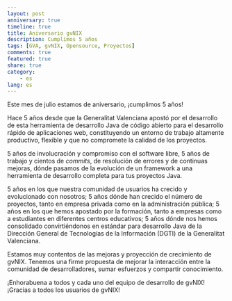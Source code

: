 ```yaml
---
layout: post
anniversary: true
timeline: true
title: Aniversario gvNIX
description: Cumplimos 5 años
tags: [GVA, gvNIX, Opensource, Proyectos]
comments: true
featured: true
share: true
category:
    - es
lang: es
---
```



Este mes de julio estamos de aniversario, ¡cumplimos 5 años!

Hace 5 años desde que la Generalitat Valenciana apostó por el desarrollo de esta
herramienta de desarrollo Java de código abierto para el desarrollo rápido de
aplicaciones web, constituyendo un entorno de trabajo altamente productivo,
flexible y que no compromete la calidad de los proyectos.

5 años de involucración y compromiso con el software libre,
5 años de trabajo y cientos de _commits_,
de resolución de errores y de continuas mejoras,
dónde pasamos de la evolución de un framework a una
herramienta de desarrollo completa para tus proyectos Java.

5 años en los que nuestra comunidad de usuarios ha crecido y evolucionado con nosotros;
5 años dónde han crecido el número de proyectos, tanto en empresa privada como en la administración pública;
5 años en los que hemos apostado por la formación, tanto a empresas como a estudiantes en diferentes centros educativos;
5 años dónde nos hemos consolidado convirtiéndonos en
estándar para desarrollo Java de la Dirección General de Tecnologías de la
Información (DGTI) de la Generalitat Valenciana.

Estamos muy contentos de las mejoras y proyección de crecimiento de gvNIX.
Tenemos una firme propuesta de mejorar la interacción entre la comunidad de
desarrolladores, sumar esfuerzos y compartir conocimiento.

¡Enhorabuena a todos y cada uno del equipo de desarrollo de gvNIX!
¡Gracias a todos los usuarios de gvNIX!


